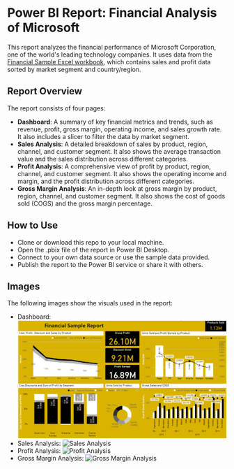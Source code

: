# Power BI Report: Financial Analysis of Microsoft

This report analyzes the financial performance of Microsoft Corporation, one of the world's leading technology companies. It uses data from the [Financial Sample Excel workbook](^1^), which contains sales and profit data sorted by market segment and country/region.

## Report Overview

The report consists of four pages:

- **Dashboard**: A summary of key financial metrics and trends, such as revenue, profit, gross margin, operating income, and sales growth rate. It also includes a slicer to filter the data by market segment.
- **Sales Analysis**: A detailed breakdown of sales by product, region, channel, and customer segment. It also shows the average transaction value and the sales distribution across different categories.
- **Profit Analysis**: A comprehensive view of profit by product, region, channel, and customer segment. It also shows the operating income and margin, and the profit distribution across different categories.
- **Gross Margin Analysis**: An in-depth look at gross margin by product, region, channel, and customer segment. It also shows the cost of goods sold (COGS) and the gross margin percentage.

## How to Use

- Clone or download this repo to your local machine.
- Open the .pbix file of the report in Power BI Desktop.
- Connect to your own data source or use the sample data provided.
- Publish the report to the Power BI service or share it with others.

## Images

The following images show the visuals used in the report:


- Dashboard: ![Dashboard](dashboard.png)
- Sales Analysis: ![Sales Analysis](^3^)
- Profit Analysis: ![Profit Analysis](^4^)
- Gross Margin Analysis: ![Gross Margin Analysis](^5^)
